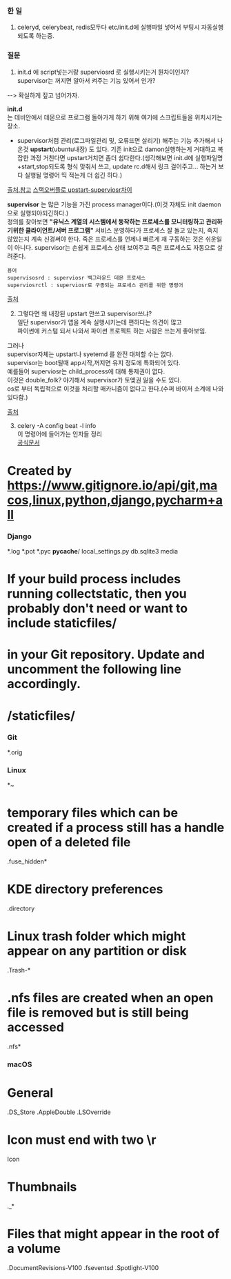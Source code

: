 ### 한 일  

1. celeryd, celerybeat, redis모두다 etc/init.d에 실행파일 넣어서 부팅시 자동실행 되도록 하는중.  




### 질문  

1. init.d 에 script넣는거랑 superviosrd 로 실행시키는거 뭔차이인지?  
supervisor는 꺼지면 알아서 켜주는 기능 있어서 인가?  

--> 확실하게 짚고 넘어가자.  

**init.d**  
는 데비안에서 데몬으로 프로그램 돌아가게 하기 위해 여기에 스크립트들을 위치시키는장소. 


+ supervisor처럼 관리(로그파일관리 및, 오류뜨면 살리기) 해주는 기능 추가해서 나온것  **upstart**(ubuntu내장) 도 있다. 기존 init으로 damon실행하는게 거대하고 복잡한 과정 거친다면 upstart거치면 좀더 쉽다한다.(생각해보면 init.d에 실행파일명 +start,stop되도록 형식 맞춰서 쓰고, update rc.d해서 링크 걸어주고... 하는거 보다 실행될 명령어 띡 적는게 더 쉽긴 하다.)  

[출처.참고](https://blog.sapzil.org/2014/08/12/upstart/)
[스택오버플로 upstart-superviosr차이](https://stackoverflow.com/questions/13637052/what-is-the-difference-between-upstart-and-supervisord)



**supervisor** 
는 많은 기능을 가진 process manager이다.(이것 자체도 init daemon으로 실행되야되긴하다.)  
정의를 찾아보면 **"유닉스 계열의 시스템에서 동작하는 프로세스를 모니터링하고 관리하기위한 클라이언트/서버 프로그램"**  서비스 운영하다가 프로세스 잘 돌고 있는지, 죽지 않았는지 계속 신경써야 한다. 죽은 프로세스를 언제나 빠르게 재 구동하는 것은 쉬운일이 아니다. supervisor는 손쉽게 프로세스 상태 보여주고 죽은 프로세스도 자동으로 살려준다.  

```
용어   
supervisosrd : superviosr 백그라운드 데몬 프로세스   
superviosrctl : superviosr로 구종되는 프로세스 관리를 위한 명령어   
```

[출처](https://jwkcp.github.io/2016/11/07/how-to-use-supervisor-in-one-minute/)



2. 그렇다면 왜 내장된 upstart 안쓰고 supervisor쓰냐?  
일단 supervisor가 앱을 계속 실행시키는데 편하다는 의견이 많고  
파이썬에 커스텀 되서 나와서 파이썬 프로젝트 하는 사람은 쓰는게 좋아보임.  

그러나  
supervisor자체는 upstart나 syetemd 를 완전 대처할 수는 없다.   
supervisor는 boot될때 app시작,꺼지면 유지 정도에 특화되어 있다.  
예를들어 superviosr는 child_process에 대해 통제권이 없다.  
이것은 double_folk? 야기해서 supervisor가 토엦권 잃을 수도 있다.   
os로 부터 독립적으로 이것을 처리할 매카니즘이 없다고 한다.(수퍼 바이저 소계에 나와있다함.)  

[출처](https://www.reddit.com/r/linux/comments/29yma5/is_supervisor_yet_another_alterantive_to_upstart/)  




3. celery -A config  beat -l info   
이 명령어에 들어가는 인자들 정리  
[공식문서](http://docs.celeryproject.org/en/latest/userguide/workers.html)

# Created by https://www.gitignore.io/api/git,macos,linux,python,django,pycharm+all

### Django ###
*.log
*.pot
*.pyc
__pycache__/
local_settings.py
db.sqlite3
media

# If your build process includes running collectstatic, then you probably don't need or want to include staticfiles/
# in your Git repository. Update and uncomment the following line accordingly.
# <django-project-name>/staticfiles/

### Git ###
*.orig

### Linux ###
*~

# temporary files which can be created if a process still has a handle open of a deleted file
.fuse_hidden*

# KDE directory preferences
.directory

# Linux trash folder which might appear on any partition or disk
.Trash-*

# .nfs files are created when an open file is removed but is still being accessed
.nfs*

### macOS ###
# General
.DS_Store
.AppleDouble
.LSOverride

# Icon must end with two \r
Icon

# Thumbnails
._*

# Files that might appear in the root of a volume
.DocumentRevisions-V100
.fseventsd
.Spotlight-V100


